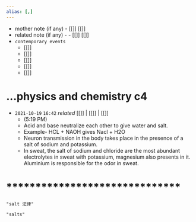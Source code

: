 ```yaml
---
alias: [,]
---
```

- mother note (if any)
		- [[]] [[]]
- related note (if any) -
		- [[]] [[]]
- `contemporary events`
	- [[]]
	- [[]]
	- [[]]
	- [[]]
	- [[]]

# ...physics and chemistry c4
- `2021-10-19`  `16:42` _related_ [[]] | [[]] | [[]]
	- (5:19 PM)
	- Acid and base neutralize each other to give water and salt.
	- Example- HCL + NAOH gives Nacl + H2O
	- Neuron transmission in the body takes place in the presence of a salt of sodium and potassium.
	- In sweat, the salt of sodium and chloride are the most abundant electrolytes in sweat with potassium, magnesium also presents in it. Aluminium is responsible for the odor in sweat.
# ******************************
```query
"salt 法律"
```

```query 2021-10-19 16:42
"salts"
```